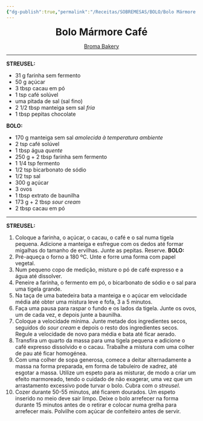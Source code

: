```yaml
---
{"dg-publish":true,"permalink":"/Receitas/SOBREMESAS/BOLO/Bolo Mármore Café/"}
---
```


<div style="text-align: center;"> <span style="font-size: 26px;"><b> Bolo Mármore Café </b></span> </div>

<span class="center"> <center> [Broma Bakery](https://bromabakery.com/espresso-marble-cake/) </center></span>

---
**STREUSEL:**
- 31 g farinha sem fermento
- 50 g açúcar
- 3 tbsp cacau em pó
- 1 tsp café solúvel
-  uma pitada de sal (sal fino)
- 2 1/2 tbsp manteiga sem sal *fria*
- 1 tbsp pepitas chocolate

**BOLO:**
- 170 g manteiga sem sal *amolecida à temperatura ambiente*
- 2 tsp café solúvel
- 1 tbsp água *quente*
- 250 g + 2 tbsp farinha sem fermento
- 1 1/4 tsp fermento
- 1/2 tsp bicarbonato de sódio
- 1/2 tsp sal
- 300 g açúcar
- 3 ovos
- 1 tbsp extrato de baunilha
- 173 g + 2 tbsp *sour cream*
- 2 tbsp cacau em pó
---
**STREUSEL:**  
1. Coloque a farinha, o açúcar, o cacau, o café e o sal numa tigela pequena. Adicione a manteiga e esfregue com os dedos até formar migalhas do tamanho de ervilhas.  Junte as pepitas. Reserve.
**BOLO:**
1. Pré-aqueça o forno a 180 ºC. Unte e forre uma forma com papel vegetal.
2. Num pequeno copo de medição, misture o pó de café expresso e a água até dissolver.
3. Peneire a farinha, o fermento em pó, o bicarbonato de sódio e o sal para uma tigela grande.
4. Na taça de uma batedeira bata a manteiga e o açúcar em velocidade média até obter uma mistura leve e fofa, 3 a 5 minutos.
5. Faça uma pausa para raspar o fundo e os lados da tigela. Junte os ovos, um de cada vez, e depois junte a baunilha. 
6. Coloque a velocidade mínima. Junte metade dos ingredientes secos, seguidos do *sour cream* e depois o resto dos ingredientes secos. Regule a velocidade de novo para média e bata até ficar aerado.
7. Transfira um quarto da massa para uma tigela pequena e adicione o café expresso dissolvido e o cacau. Trabalhe a mistura com uma colher de pau até ficar homogénea.
8. Com uma colher de sopa generosa, comece a deitar alternadamente a massa na forma preparada, em forma de tabuleiro de xadrez, até esgotar a massa. Utilize um espeto para as misturar, de modo a criar um efeito marmoreado, tendo o cuidado de não exagerar, uma vez que um arrastamento excessivo pode turvar o bolo. Cubra com o *streusel*.
9. Cozer durante 50-55 minutos, até ficarem dourados. Um espeto inserido no meio deve sair limpo. Deixe o bolo arrefecer na forma durante 15 minutos antes de o retirar e colocar numa grelha para arrefecer mais. Polvilhe com açúcar de confeiteiro antes de servir.